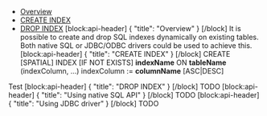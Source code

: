 * [Overview](#section-overview)
* [CREATE INDEX](#section-create-index)
* [DROP INDEX](#section-drop-index)
[block:api-header]
{
  "title": "Overview"
}
[/block]
It is possible to create and drop SQL indexes dynamically on existing tables. Both native SQL or JDBC/ODBC drivers could be used to achieve this.
[block:api-header]
{
  "title": "CREATE INDEX"
}
[/block]
CREATE [SPATIAL] INDEX [IF NOT EXISTS] **indexName** ON **tableName** (indexColumn, ...)
indexColumn := **columnName** [ASC|DESC]

Test
[block:api-header]
{
  "title": "DROP INDEX"
}
[/block]
TODO
[block:api-header]
{
  "title": "Using native SQL API"
}
[/block]
TODO
[block:api-header]
{
  "title": "Using JDBC driver"
}
[/block]
TODO